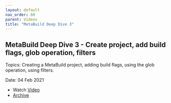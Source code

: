 ```yaml
---
layout: default
nav_order: 60
parent: Videos
title: "MetaBuild Deep Dive 3"
---
```


## MetaBuild Deep Dive 3 - Create project, add build flags, glob operation, filters

Topics: Creating a MetaBuild project, adding build flags, using the glob operation, using filters.

Date: 04 Feb 2021 

* Watch [Video](https://bluejeans.com/s/TGw@EacjwCP)
* [Archive](https://artifactory.corp.adobe.com/artifactory/generic-metabuild-files-dev/documentation/learning/05_MetaBuild_Deep_Dive_03_02-04-2021/Ch1_Full_2021-02-04T11_02.mp4)

